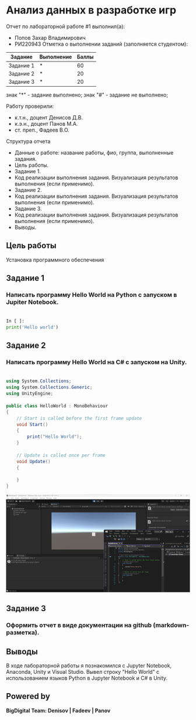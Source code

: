 # Анализ данных в разработке игр
Отчет по лабораторной работе #1 выполнил(а):
- Попов Захар Владимирович
- РИ220943
Отметка о выполнении заданий (заполняется студентом):

| Задание | Выполнение | Баллы |
| ------ | ------ | ------ |
| Задание 1 | * | 60 |
| Задание 2 | * | 20 |
| Задание 3 | * | 20 |

знак "*" - задание выполнено; знак "#" - задание не выполнено;

Работу проверили:
- к.т.н., доцент Денисов Д.В.
- к.э.н., доцент Панов М.А.
- ст. преп., Фадеев В.О.


Структура отчета

- Данные о работе: название работы, фио, группа, выполненные задания.
- Цель работы.
- Задание 1.
- Код реализации выполнения задания. Визуализация результатов выполнения (если применимо).
- Задание 2.
- Код реализации выполнения задания. Визуализация результатов выполнения (если применимо).
- Задание 3.
- Код реализации выполнения задания. Визуализация результатов выполнения (если применимо).
- Выводы.

## Цель работы
Установка программного обеспечения
## Задание 1
### Написать программу Hello World на Python с запуском в Jupiter Notebook.

```py

In [ ]:
print('Hello world')

```

## Задание 2
### Написать программу Hello World на C# с запуском на Unity.

```C#

using System.Collections;
using System.Collections.Generic;
using UnityEngine;

public class HelloWorld : MonoBehaviour
{
    // Start is called before the first frame update
    void Start()
    {
        print("Hello World");
    }

    // Update is called once per frame
    void Update()
    {
        
    }
}

```
![Screnshot](https://github.com/ZVPopovUrfu/DA-in-gamedev/blob/main/lab1/HelloWorldUnity.png)

## Задание 3
### Оформить отчет в виде документации на github (markdown-разметка).

## Выводы

В ходе лабораторной работы я познакомился с Jupyter Notebook, Anaconda, Unity и Visual Studio. Вывел строку "Hello World" с использованием языков Python в Jupyter Notebook и C# в Unity.

## Powered by

**BigDigital Team: Denisov | Fadeev | Panov**
